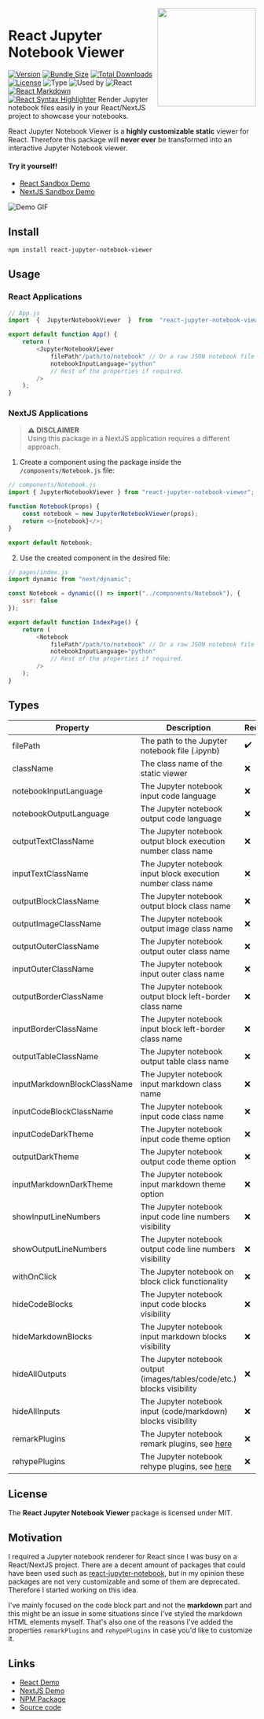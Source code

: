 <img src="https://raw.githubusercontent.com/mtetik98/react-jupyter-notebook-viewer/main/static/logo.webp" align="right" width="200" />

# React Jupyter Notebook Viewer
[![Version](https://img.shields.io/npm/v/react-jupyter-notebook-viewer?style=flat-square)](https://www.npmjs.com/package/react-jupyter-notebook-viewer)
[![Bundle Size](https://img.shields.io/bundlephobia/min/react-jupyter-notebook-viewer?style=flat-square)](https://www.npmjs.com/package/react-jupyter-notebook-viewer)
[![Total Downloads](https://img.shields.io/npm/dm/react-jupyter-notebook-viewer?style=flat-square)](https://www.npmjs.com/package/react-jupyter-notebook-viewer)
[![License](https://img.shields.io/npm/l/react-jupyter-notebook-viewer)](https://github.com/mtetik98/react-jupyter-notebook-viewer/blob/main/LICENSE)
![Type](https://img.shields.io/npm/types/react-jupyter-notebook-viewer)
![Used by](https://img.shields.io/sourcegraph/rrc/react-jupyter-notebook-viewer)
![React](https://img.shields.io/npm/dependency-version/react-jupyter-notebook-viewer/react)
[![React Markdown](https://img.shields.io/npm/dependency-version/react-jupyter-notebook-viewer/react-markdown)](https://www.npmjs.com/package/react-markdown)
[![React Syntax Highlighter](https://img.shields.io/npm/dependency-version/react-jupyter-notebook-viewer/react-syntax-highlighter)](https://www.npmjs.com/package/react-syntax-highlighter)
Render Jupyter notebook files easily in your React/NextJS project to showcase your notebooks.

React Jupyter Notebook Viewer is a **highly customizable static** viewer for React. Therefore this package will **never ever** be transformed into an interactive Jupyter Notebook viewer.

#### Try it yourself!
- [React Sandbox Demo](https://codesandbox.io/s/react-example-react-jupyter-notebook-viewer-ti7qcf)
- [NextJS Sandbox Demo](https://codesandbox.io/s/nextjs-example-react-jupyter-notebook-viewer-lzjcb5)

![Demo GIF](https://raw.githubusercontent.com/mtetik98/react-jupyter-notebook-viewer/3a6f854ae3f0defee44c00163cc3083d2762937f/static/demo.gif)

## Install
```bash
npm install react-jupyter-notebook-viewer
```

## Usage

### React Applications

```js
// App.js
import  {  JupyterNotebookViewer  }  from  "react-jupyter-notebook-viewer";

export default function App() {
	return (
		<JupyterNotebookViewer
			filePath"/path/to/notebook" // Or a raw JSON notebook file location online
			notebookInputLanguage="python"
			// Rest of the properties if required.
		/>
	);
}
```

### NextJS Applications

> **⚠️ DISCLAIMER**  
> Using this package in a NextJS application requires a different approach.

1. Create a component using the package inside the ``/components/Notebook.js`` file:

```js
// components/Notebook.js
import { JupyterNotebookViewer } from "react-jupyter-notebook-viewer";

function Notebook(props) {
	const notebook = new JupyterNotebookViewer(props);
	return <>{notebook}</>;
}

export default Notebook;
```

2. Use the created component in the desired file:

```js
// pages/index.js
import dynamic from "next/dynamic";

const Notebook = dynamic(() => import("../components/Notebook"), {
	ssr: false
});

export default function IndexPage() {
	return (
		<Notebook
			filePath"/path/to/notebook" // Or a raw JSON notebook file location online
			notebookInputLanguage="python"
			// Rest of the properties if required.
		/>
	);
}
```


## Types

| Property                    | Description                                                                                                                  | Required | Type    | Default Value          |
| --------------------------- | ---------------------------------------------------------------------------------------------------------------------------- | -------- | ------- | ---------------------- |
| filePath                    | The path to the Jupyter notebook file (.ipynb)                                                                               | ✔️        | string  | -                      |
| className                   | The class name of the static viewer                                                                                          | ❌        | string  | -                      |
| notebookInputLanguage       | The Jupyter notebook input code language                                                                                     | ❌        | string  | -                      |
| notebookOutputLanguage      | The Jupyter notebook output code language                                                                                    | ❌        | string  | `notebookInputLanguage |  | notebookOutputLanguage` |
| outputTextClassName         | The Jupyter notebook output block execution number class name                                                                | ❌        | string  | -                      |
| inputTextClassName          | The Jupyter notebook input block execution number class name                                                                 | ❌        | string  | -                      |
| outputBlockClassName        | The Jupyter notebook output block class name                                                                                 | ❌        | string  | -                      |
| outputImageClassName        | The Jupyter notebook output image class name                                                                                 | ❌        | string  | -                      |
| outputOuterClassName        | The Jupyter notebook output outer class name                                                                                 | ❌        | string  | -                      |
| inputOuterClassName         | The Jupyter notebook input outer class name                                                                                  | ❌        | string  | -                      |
| outputBorderClassName       | The Jupyter notebook output block left-border class name                                                                     | ❌        | string  | -                      |
| inputBorderClassName        | The Jupyter notebook input block left-border class name                                                                      | ❌        | string  | -                      |
| outputTableClassName        | The Jupyter notebook output table class name                                                                                 | ❌        | string  | -                      |
| inputMarkdownBlockClassName | The Jupyter notebook input markdown class name                                                                               | ❌        | string  | -                      |
| inputCodeBlockClassName     | The Jupyter notebook input code class name                                                                                   | ❌        | string  | -                      |
| inputCodeDarkTheme          | The Jupyter notebook input code theme option                                                                                 | ❌        | boolean | `false`                |
| outputDarkTheme             | The Jupyter notebook output code theme option                                                                                | ❌        | boolean | `false`                |
| inputMarkdownDarkTheme      | The Jupyter notebook input markdown theme option                                                                             | ❌        | boolean | `false`                |
| showInputLineNumbers        | The Jupyter notebook input code line numbers visibility                                                                      | ❌        | boolean | `false`                |
| showOutputLineNumbers       | The Jupyter notebook output code line numbers visibility                                                                     | ❌        | boolean | `false`                |
| withOnClick                 | The Jupyter notebook on block click functionality                                                                            | ❌        | boolean | `false`                |
| hideCodeBlocks              | The Jupyter notebook input code blocks visibility                                                                            | ❌        | boolean | `false`                |
| hideMarkdownBlocks          | The Jupyter notebook input markdown blocks visibility                                                                        | ❌        | boolean | `false`                |
| hideAllOutputs              | The Jupyter notebook output (images/tables/code/etc.) blocks visibility                                                      | ❌        | boolean | `false`                |
| hideAllInputs               | The Jupyter notebook input (code/markdown) blocks visibility                                                                 | ❌        | boolean | `false`                |
| remarkPlugins               | The Jupyter notebook remark plugins, see [here](https://github.com/remarkjs/remark/blob/main/doc/plugins.md#list-of-plugins) | ❌        | array   | -                      |
| rehypePlugins               | The Jupyter notebook rehype plugins, see [here](https://github.com/rehypejs/rehype/blob/main/doc/plugins.md#list-of-plugins) | ❌        | array   | -                      |

## License
The **React Jupyter Notebook Viewer** package is licensed under MIT.

## Motivation
I required a Jupyter notebook renderer for React since I was busy on a React/NextJS project. There are a decent amount of packages that could have been used such as [react-jupyter-notebook](https://www.npmjs.com/package/react-jupyter-notebook), but in my opinion these packages are not very customizable and some of them are deprecated. Therefore I started working on this idea.

I've mainly focused on the code block part and not the **markdown** part and this might be an issue in some situations since I've styled the markdown HTML elements myself. That's also one of the reasons I've added the properties ``remarkPlugins`` and ``rehypePlugins`` in case you'd like to customize it.

## Links
- [React Demo](https://codesandbox.io/s/react-example-react-jupyter-notebook-viewer-ti7qcf)
- [NextJS Demo](https://codesandbox.io/s/nextjs-example-react-jupyter-notebook-viewer-lzjcb5)
- [NPM Package](https://www.npmjs.com/package/react-jupyter-notebook-viewer)
- [Source code](https://github.com/mtetik98/react-jupyter-notebook-viewer)